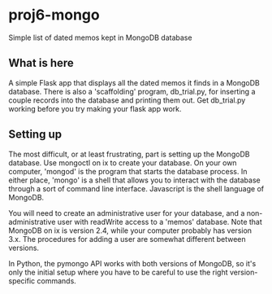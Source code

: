 # proj6-mongo
Simple list of dated memos kept in MongoDB database

## What is here

A simple Flask app that displays all the dated memos it finds in a MongoDB database.
There is also a 'scaffolding' program, db_trial.py, for inserting a couple records into the database 
and printing them out.  Get db_trial.py working before you try making your flask app work. 


## Setting up

The most difficult, or at least frustrating, part is setting up the MongoDB database.  Use mongoctl on ix to create
your database.  On your own computer, 'mongod' is the program that starts the database process.  In either place, 
'mongo' is a shell that allows you to interact with the database through a sort of command line interface.  Javascript is 
the shell language of MongoDB. 

You will need to create an administrative user for your database, and a non-administrative user with readWrite access to a
'memos' database.  Note that MongoDB on ix is version 2.4, while your computer probably has version 3.x.  The procedures for
adding a user are somewhat different between versions. 

In Python, the pymongo API works with both versions of MongoDB, so it's only the initial setup where you have to be 
careful to use the right version-specific commands. 

